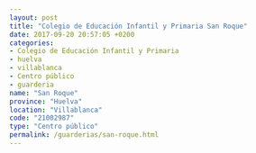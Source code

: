 ```yaml
---
layout: post
title: "Colegio de Educación Infantil y Primaria San Roque"
date: 2017-09-20 20:57:05 +0200
categories:
- Colegio de Educación Infantil y Primaria
- huelva
- villablanca
- Centro público
- guarderia
name: "San Roque"
province: "Huelva"
location: "Villablanca"
code: "21002987"
type: "Centro público"
permalink: /guarderias/san-roque.html
---
```


